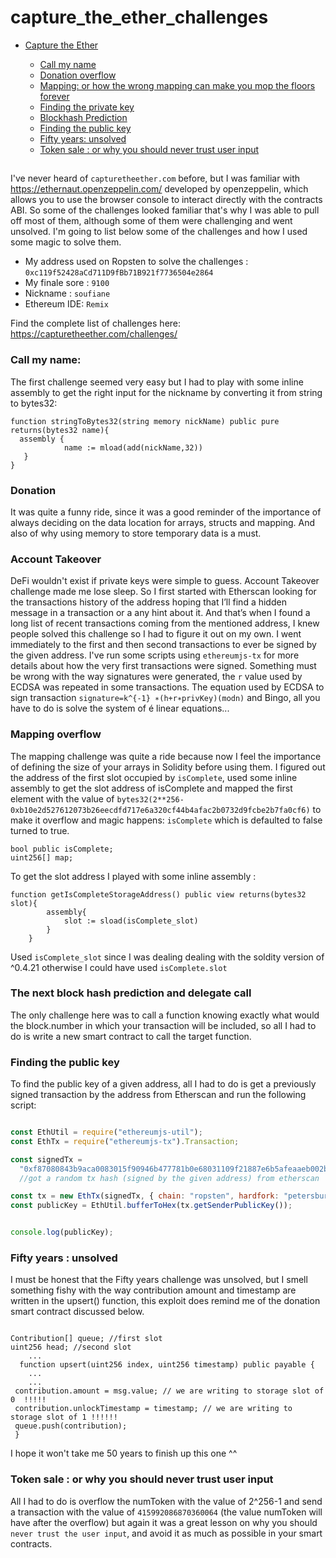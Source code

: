 # capture_the_ether_challenges

* [ Capture the Ether](#part1)
    * [Call my name](#callmyname)
    * [Donation overflow](#donation)
    * [Mapping: or how the wrong mapping can make you mop the floors forever](#mapping)
    * [Finding the private key](#privateKey)
    * [Blockhash Prediction](#blockhash)
    * [Finding the public key](#publicKey)
    * [Fifty years: unsolved](#fiftyYears)
    * [Token sale : or why you should never trust user input](#tokenSale)
    
    
    
    <h2 name="part1">

</h2>

I've never heard of ```capturetheether.com``` before, but I was familiar with https://ethernaut.openzeppelin.com/ developed by openzeppelin, which allows you to use the browser console to interact directly with the contracts ABI.  So some of the challenges looked familiar that's why I was able to pull off most of them, although some of them were challenging and went unsolved. I'm going to list below some of the challenges and how I used some magic to solve them. 
- My address used on Ropsten to solve the challenges : ```0xc119f52428aCd711D9fBb71B921f7736504e2864```
- My finale sore : ```9100``` 
- Nickname : ```soufiane```
- Ethereum IDE: ```Remix```

Find the complete list of challenges here: 
https://capturetheether.com/challenges/
<h3 name="callmyname"/>
Call my name:
</h3>

The first challenge seemed very easy but I had to play with some inline assembly to get the right input for the nickname by converting it from string to bytes32:








 ```Solidity 
 function stringToBytes32(string memory nickName) public pure returns(bytes32 name){
   assembly {
             name := mload(add(nickName,32))
    }
}
 
 ```


<h3 name="donation"/>
Donation
</h3>

It was quite a funny ride, since it was a good reminder of the importance of always deciding on the data location for arrays, structs and mapping. And also of why using memory to store temporary data is a must.  
 

<h3 name="privateKey"/>
Account Takeover
</h3>

DeFi wouldn't exist if private keys were simple to guess. 
Account Takeover challenge made me lose sleep.  So I first started with Etherscan looking for the transactions history of the address hoping that I’ll find a hidden message in a transaction or a any hint about it. And that’s when I found a long list of recent transactions coming from the mentioned address, I knew people solved this challenge so I had to figure it out on my own.  I went immediately to the first and then second transactions to ever be signed by the given address. I've run some scripts using  ```ethereumjs-tx``` for  more details about how the very first transactions were signed. Something must be wrong with the way signatures were generated, the ```r``` value used by ECDSA   was repeated in some transactions. The equation used by ECDSA to sign transaction  ```signature=k^{-1} ∗(h+r∗privKey)(modn)``` and Bingo, all you have to do is solve the system of é linear equations... 

<h3 name="mapping"/>
Mapping overflow
</h3>

The mapping challenge was quite a ride because now I feel the importance of defining the size of your arrays in Solidity before using them.
I figured out the address of the first slot occupied by ```isComplete```, used some inline assembly to get the slot address of isComplete and mapped the first element with the value of  ```bytes32(2**256-0xb10e2d527612073b26eecdfd717e6a320cf44b4afac2b0732d9fcbe2b7fa0cf6)``` to make it overflow and magic happens: ```isComplete``` which is defaulted to false turned to true.


```Solidity
bool public isComplete;
uint256[] map;

```
To get the slot address I played with some inline assembly : 
```Solidity
function getIsCompleteStorageAddress() public view returns(bytes32 slot){
        assembly{
            slot := sload(isComplete_slot)
        }
    }
````
Used ```isComplete_slot``` since I was dealing dealing with the soldity version of  ^0.4.21 otherwise I could have  used  ```isComplete.slot```

<h3 name="blockhash"/>
The next block hash prediction and delegate call
</h3>

The only challenge here was  to call a function knowing exactly what would the block.number in which your transaction will be included, so all I had to do is write a new smart contract to call the target function.

<h3 name="publicKey"/>
Finding the public key
</h3>

To find the public key of a given address, all I had to do is get a previously signed transaction by the address from Etherscan and run the following script: 

```Javascript

const EthUtil = require("ethereumjs-util");
const EthTx = require("ethereumjs-tx").Transaction;

const signedTx =
  "0xf87080843b9aca0083015f90946b477781b0e68031109f21887e6b5afeaaeb002b808c5468616e6b732c206d616e2129a0a5522718c0f95dde27f0827f55de836342ceda594d20458523dd71a539d52ad7a05710e64311d481764b5ae8ca691b05d14054782c7d489f3511a7abf2f5078962"; 
  //got a random tx hash (signed by the given address) from etherscan

const tx = new EthTx(signedTx, { chain: "ropsten", hardfork: "petersburg" });
const publicKey = EthUtil.bufferToHex(tx.getSenderPublicKey());


console.log(publicKey);
```  
<h3 name="fiftyYears">
   Fifty years : unsolved
   
   </h3>
I must be honest that the Fifty years challenge was unsolved, but I smell something fishy with the way contribution amount and timestamp are written in the  upsert()  function, this exploit does remind me of the donation smart contract discussed below.


```Solidity

Contribution[] queue; //first slot
uint256 head; //second slot
    ...
  function upsert(uint256 index, uint256 timestamp) public payable {
    ...
    ...
 contribution.amount = msg.value; // we are writing to storage slot of 0  !!!!!
 contribution.unlockTimestamp = timestamp; // we are writing to storage slot of 1 !!!!!!
 queue.push(contribution);
 }

```
I hope it won't take me 50 years to finish up this one ^^
<h3 name="tokenSale">
   Token sale : or why you should never trust user input
   </h3>
   
   All I had to do is overflow the numToken with the value of 2^256-1 and send a transaction with the value of ```415992086870360064``` (the value numToken will have after the overflow)
  but again it was a great lesson on why you should ```never trust the user input```, and avoid it as much as possible in your smart contracts. 
